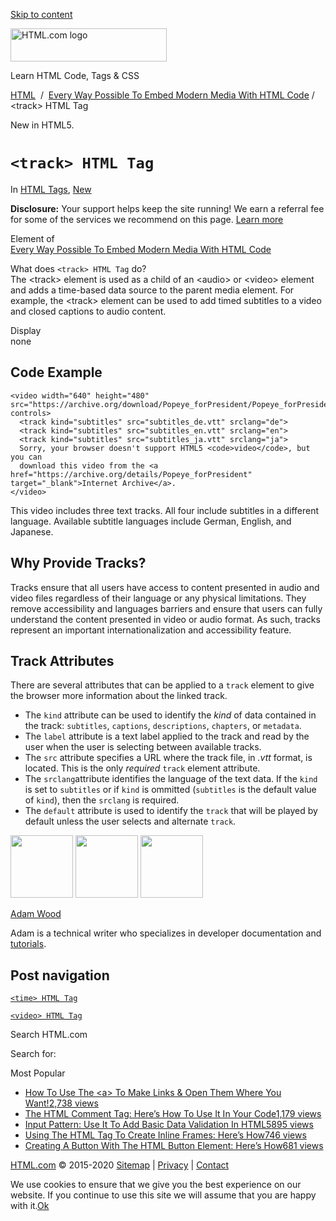 <a href="#site-main" class="skip-link screen-reader-text">Skip to content</a>

<img src="https://html.com/wp-content/uploads/html-com-logo.png" alt="HTML.com logo" class="custom-logo sp-no-webp" srcset="https://html.com/wp-content/uploads/html-com-logo.png" width="250" height="53" />

[](https://html.com/)

Learn HTML Code, Tags & CSS

[HTML](https://html.com/)  /  [Every Way Possible To Embed Modern Media With HTML Code](https://html.com/media/) / &lt;track&gt; HTML Tag

New in HTML5.

`<track> HTML Tag`
==================

In <span class="post-meta-category">[HTML Tags](https://html.com/tags/), [New](https://html.com/new/)</span>

**Disclosure:** Your support helps keep the site running! We earn a referral fee for some of the services we recommend on this page. [Learn more](https://html.com/disclosure/)

Element of  
[Every Way Possible To Embed Modern Media With HTML Code](https://html.com/media/)

What does `<track> HTML Tag` do?  
The &lt;track&gt; element is used as a child of an &lt;audio&gt; or &lt;video&gt; element and adds a time-based data source to the parent media element. For example, the &lt;track&gt; element can be used to add timed subtitles to a video and closed captions to audio content.

Display  
none

<span class="underline"></span>

Code Example
------------

    <video width="640" height="480" src="https://archive.org/download/Popeye_forPresident/Popeye_forPresident_512kb.mp4" controls>
      <track kind="subtitles" src="subtitles_de.vtt" srclang="de">
      <track kind="subtitles" src="subtitles_en.vtt" srclang="en">
      <track kind="subtitles" src="subtitles_ja.vtt" srclang="ja">
      Sorry, your browser doesn't support HTML5 <code>video</code>, but you can
      download this video from the <a href="https://archive.org/details/Popeye_forPresident" target="_blank">Internet Archive</a>.
    </video>

This video includes three text tracks. All four include subtitles in a different language. Available subtitle languages include German, English, and Japanese.

Why Provide Tracks?
-------------------

Tracks ensure that all users have access to content presented in audio and video files regardless of their language or any physical limitations. They remove accessibility and languages barriers and ensure that users can fully understand the content presented in video or audio format. As such, tracks represent an important internationalization and accessibility feature.

Track Attributes
----------------

There are several attributes that can be applied to a `track` element to give the browser more information about the linked track.

-   The `kind` attribute can be used to identify the *kind* of data contained in the track: `subtitles`, `captions`, `descriptions`, `chapters`, or `metadata`.
-   The `label` attribute is a text label applied to the track and read by the user when the user is selecting between available tracks.
-   The `src` attribute specifies a URL where the track file, in *.vtt* format, is located. This is the only *required* `track` element attribute.
-   The `srclang`attribute identifies the language of the text data. If the `kind` is set to `subtitles` or if `kind` is ommitted (`subtitles` is the default value of `kind`), then the `srclang` is required.
-   The `default` attribute is used to identify the `track` that will be played by default unless the user selects and alternate `track`.

<img src="http://html.com/wp-content/plugins/a3-lazy-load/assets/images/lazy_placeholder.gif" class="lazy lazy-hidden avatar avatar-100 photo" width="100" height="100" />

<img src="http://html.com/wp-content/plugins/a3-lazy-load/assets/images/lazy_placeholder.gif" class="lazy lazy-hidden avatar avatar-100 photo" width="100" height="100" />

<img src="https://secure.gravatar.com/avatar/3af4194cc38fbc6d4e68fbe7536347d5?s=100&amp;d=mm&amp;r=g" class="avatar avatar-100 photo" srcset="https://secure.gravatar.com/avatar/3af4194cc38fbc6d4e68fbe7536347d5?s=200&amp;d=mm&amp;r=g 2x" width="100" height="100" />

[Adam Wood](https://html.com/author/html/)

<span class="fn">Adam is a technical writer who specializes in developer documentation and [tutorials](https://html.com/).</span>

[<span class="saboxplugin-icon-grey saboxplugin-icon-linkedin"></span>](https://www.linkedin.com/in/adammichaelwood)

<span id="tho-end-content" style="display: block; visibility: hidden;"></span>

Post navigation
---------------

[<span class="nav-link-label"><span class="genericon genericon-previous"></span></span>`<time> HTML Tag`](https://html.com/tags/time/)

[`<video> HTML Tag`<span class="nav-link-label"><span class="genericon genericon-next"></span></span>](https://html.com/tags/video/)

Search HTML.com

<span class="screen-reader-text">Search for:</span>

Most Popular

-   <a href="https://html.com/attributes/a-target/" class="popular_posts_bars_link">How To Use The &lt;a&gt; To Make Links &amp; Open Them Where You Want!</a><span class="popular_posts_bars_comment_count_hold"><a href="https://html.com/attributes/a-target/#comments" class="popular_posts_bars_comment_count">2,738 views</a><span class="popular_posts_bars_comment_count_triangle"></span></span>
-   <a href="https://html.com/tags/comment-tag/" class="popular_posts_bars_link">The HTML Comment Tag: Here’s How To Use It In Your Code</a><span class="popular_posts_bars_comment_count_hold"><a href="https://html.com/tags/comment-tag/#comments" class="popular_posts_bars_comment_count">1,179 views</a><span class="popular_posts_bars_comment_count_triangle"></span></span>
-   <a href="https://html.com/attributes/input-pattern/" class="popular_posts_bars_link">Input Pattern: Use It To Add Basic Data Validation In HTML5</a><span class="popular_posts_bars_comment_count_hold"><a href="https://html.com/attributes/input-pattern/#comments" class="popular_posts_bars_comment_count">895 views</a><span class="popular_posts_bars_comment_count_triangle"></span></span>
-   <a href="https://html.com/tags/iframe/" class="popular_posts_bars_link">Using The HTML Tag To Create Inline Frames: Here’s How</a><span class="popular_posts_bars_comment_count_hold"><a href="https://html.com/tags/iframe/#comments" class="popular_posts_bars_comment_count">746 views</a><span class="popular_posts_bars_comment_count_triangle"></span></span>
-   <a href="https://html.com/tags/button/" class="popular_posts_bars_link">Creating A Button With The HTML Button Element: Here’s How</a><span class="popular_posts_bars_comment_count_hold"><a href="https://html.com/tags/button/#comments" class="popular_posts_bars_comment_count">681 views</a><span class="popular_posts_bars_comment_count_triangle"></span></span>

[HTML.com](https://html.com/) © 2015-2020 [Sitemap](https://html.com/sitemap/) | [Privacy](https://html.com/privacy/) | [Contact](https://html.com/contact/)

<span id="cn-notice-text" class="cn-text-container">We use cookies to ensure that we give you the best experience on our website. If you continue to use this site we will assume that you are happy with it.</span><span id="cn-notice-buttons" class="cn-buttons-container"><a href="#" id="cn-accept-cookie" class="cn-set-cookie cn-button bootstrap button">Ok</a></span><a href="javascript:void(0);" id="cn-close-notice" class="cn-close-icon"></a>

